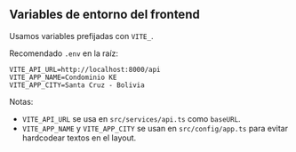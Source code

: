 ## Variables de entorno del frontend

Usamos variables prefijadas con `VITE_`.

Recomendado `.env` en la raíz:
```
VITE_API_URL=http://localhost:8000/api
VITE_APP_NAME=Condominio KE
VITE_APP_CITY=Santa Cruz - Bolivia
```

Notas:
- `VITE_API_URL` se usa en `src/services/api.ts` como `baseURL`.
- `VITE_APP_NAME` y `VITE_APP_CITY` se usan en `src/config/app.ts` para evitar hardcodear textos en el layout.

